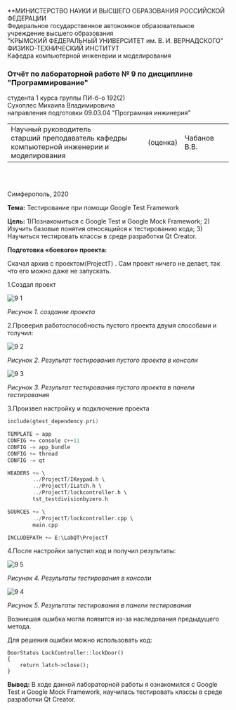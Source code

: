 **МИНИСТЕРСТВО НАУКИ  И ВЫСШЕГО ОБРАЗОВАНИЯ РОССИЙСКОЙ ФЕДЕРАЦИИ  
Федеральное государственное автономное образовательное учреждение высшего образования  
"КРЫМСКИЙ ФЕДЕРАЛЬНЫЙ УНИВЕРСИТЕТ им. В. И. ВЕРНАДСКОГО"  
ФИЗИКО-ТЕХНИЧЕСКИЙ ИНСТИТУТ  
Кафедра компьютерной инженерии и моделирования
### Отчёт по лабораторной работе № 9 по дисциплине "Программирование"

студента 1 курса группы ПИ-б-о 192(2)  
Сухоплес Михаила Владимировича  
направления подготовки 09.03.04 "Програмная инжинерия"  

<table>
<tr><td>Научный руководитель<br/> старший преподаватель кафедры<br/> компьютерной инженерии и моделирования</td>
<td>(оценка)</td>
<td>Чабанов В.В.</td>
</tr>
</table>
<br/><br/>

Симферополь, 2020

**Тема:** Тестирование при помощи Google Test Framework

**Цель:** 
1)Познакомиться с Google Test и Google Mock Framework;
2) Изучить базовые понятия относящийся к тестированию кода;
3) Научиться тестировать классы в среде разработки Qt Creator.

**Подготовка «боевого» проекта:**

Скачал архив с проектом(ProjectT) . Сам проект ничего не делает, так что его можно даже не запускать.

1.Создал проект

![9 1](https://user-images.githubusercontent.com/55508481/84678369-9a4d2d80-af38-11ea-80fb-ee9613f940c6.PNG)

*Рисунок 1. создание проекта*

2.Проверил работоспособность пустого проекта двумя способами и толучил:

![9 2](https://user-images.githubusercontent.com/55508481/84678541-d08aad00-af38-11ea-985a-64c639db02df.PNG)

*Рисунок 2. Результат тестирования пустого проекта в консоли*

![9 3](https://user-images.githubusercontent.com/55508481/84678617-e9935e00-af38-11ea-8bfb-67eb7137b8e2.PNG)

*Рисунок 3. Результат тестирования пустого проекта в панели тестирования*

3.Произвел настройку и подключение проекта 

```C++
include(gtest_dependency.pri)

TEMPLATE = app
CONFIG += console c++11
CONFIG -= app_bundle
CONFIG += thread
CONFIG -= qt

HEADERS += \
        ../ProjectT/IKeypad.h \
        ../ProjectT/ILatch.h \
        ../ProjectT/lockcontroller.h \
        tst_testdivisionbyzero.h

SOURCES += \
        ../ProjectT/lockcontroller.cpp \
        main.cpp

INCLUDEPATH += E:\LabQT\ProjectT
```

4.После настройки запустил код и получил результаты:

![9 5](https://user-images.githubusercontent.com/55508481/84679455-fd8b8f80-af39-11ea-9135-8cf10eeb95c3.PNG)

*Рисунок 4. Результаты тестирования в консоли*

![9 4](https://user-images.githubusercontent.com/55508481/84679674-43e0ee80-af3a-11ea-9a60-3e6b8a64c53e.PNG)

*Рисунок 5. Результаты тестирования в панели тестирования*

Возникшая ошибка могла появится из-за наследования предыдущего метода.

Для решения ошибки можно использовать код:

```
DoorStatus LockController::lockDoor()
{
    return latch->close();
}
```

**Вывод:** В ходе данной лабораторной работы я ознакомился с Google Test и Google Mock Framework, научилась тестировать классы в среде разработки Qt Creator.
